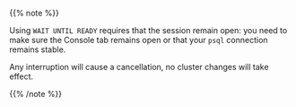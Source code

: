 {{% note %}}

Using `WAIT UNTIL READY` requires that the session remain open: you need to
make sure the Console tab remains open or that your `psql` connection remains
stable.

Any interruption will cause a cancellation, no cluster changes will take
effect.

{{% /note %}}
